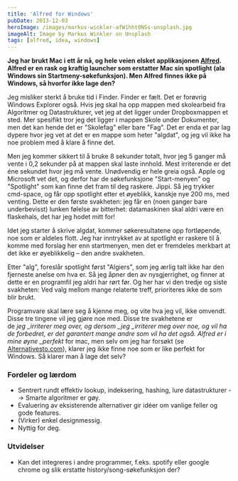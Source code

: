 ```yaml
---
title: 'Alfred for Windows'
pubDate: 2013-12-03
heroImage: /images/markus-winkler-afW1hht0NSs-unsplash.jpg
imageAlt: Image by Markus Winkler on Unsplash
tags: [alfred, idea, windows]
---
```


**Jeg har brukt Mac i ett år nå, og hele veien elsket applikasjonen [Alfred](http://www.alfredapp.com/). Alfred er en rask og kraftig launcher som erstatter Mac sin spotlight (ala Windows sin Startmeny-søkefunksjon). Men Alfred finnes ikke på Windows, så hvorfor ikke lage den?**

Jeg misliker sterkt å bruke tid i Finder. Finder er fælt. Det er forøvrig Windows Explorer også. Hvis jeg skal ha opp mappen med skolearbeid fra Algoritmer og Datastrukturer, vet jeg at det ligger under Dropboxmappen et sted. Mer spesifikt tror jeg det ligger i mappen Skole under Dokumenter, men det kan hende det er "Skolefag" eller bare "Fag". Det er enda et par lag dypere hvor jeg vet at det er en mappe som heter "algdat", og jeg vil ikke ha noe problem med å klare å finne det.

Men jeg kommer sikkert til å bruke 8 sekunder totalt, hvor jeg 5 ganger må vente i 0,2 sekunder på at mappen skal laste innhold. Mest irriterende er det éne sekundet hvor jeg må vente. Unødvendig er hele greia også. Apple og Microsoft vet det, og derfor har de søkefunksjone "Start-menyen" og "Spotlight" som kan finne det fram til deg raskere. Jippi. Så jeg trykker cmd-space, og får opp spotlight etter et øyeblikk, kanskje nye 200 ms, med venting. Dette er den første svakheten: jeg får en (noen ganger bare underbevisst) lunken følelse av bitterhet: datamaskinen skal aldri være en flaskehals, det har jeg hodet mitt for!

Idet jeg starter å skrive algdat, kommer søkeresultatene opp fortløpende, noe som er aldeles flott. Jeg har inntrykket av at spotlight er raskere til å komme med forslag her enn startmenyen, men det er fremdeles merkbart at det ikke er øyeblikkelig – den andre svakheten.

Etter "alg", foreslår spotlight først "Algiers", som jeg ærlig talt ikke har den fjerneste anelse om hva er. Så jeg åpner den av nysgjerrighet, og finner at dette er en programfil jeg aldri har rørt før. Og her har vi den tredje og siste svakheten: Ved valg mellom mange relaterte treff, prioriteres ikke de som blir brukt.

Programvare skal lære seg å kjenne meg, og vite hva jeg vil, ikke omvendt. Disse tre tingene vil jeg gjøre noe med. Disse tre svakhetene er de *jeg _irriterer meg over, og dersom _jeg _irriterer meg over noe, og vil ha de forbedret, er det garantert mange andre som vil ha det også. Alfred er i mine øyne \_perfekt* for mac, men selv om jeg har forsøkt (se [Alternativesto.com](http://alternativeto.net/software/alfred/)), klarer jeg ikke finne noe som er like perfekt for Windows. Så klarer man å lage det selv?

### Fordeler og lærdom

- Sentrert rundt effektiv lookup, indeksering, hashing, lure datastrukturer --> Smarte algoritmer er gøy.
- Evaluering av eksisterende alternativer gir idéer om vanlige feller og gode features.
- (Virker) enkel designmessig.
- Nyttig for deg.

### Utvidelser

- Kan det integreres i andre programmer, f.eks. spotify eller google chrome og slik erstatte history/song-søkefunksjon der?
